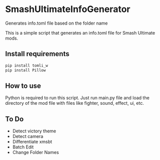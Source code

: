 # SmashUltimateInfoGenerator
Generates info.toml file based on the folder name

This is a simple script that generates an info.toml file for Smash Ultimate mods.

## Install requirements
```sh
pip install tomli_w
pip install Pillow
```

## How to use
Python is required to run this script.
Just run main.py file and load the directory of the mod file with files like fighter, sound, effect, ui, etc.

## To Do
* Detect victory theme
* Detect camera
* Differentiate xmsbt
* Batch Edit
* Change Folder Names